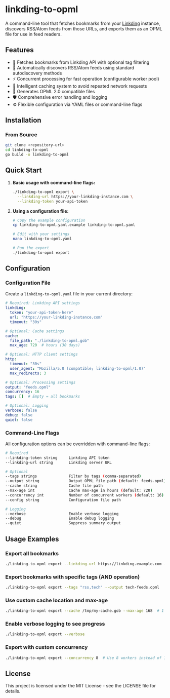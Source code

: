 # linkding-to-opml

A command-line tool that fetches bookmarks from your [Linkding](https://github.com/sissbruecker/linkding) instance, discovers RSS/Atom feeds from those URLs, and exports them as an OPML file for use in feed readers.

## Features

- 🔗 Fetches bookmarks from Linkding API with optional tag filtering
- 📡 Automatically discovers RSS/Atom feeds using standard autodiscovery methods
- ⚡ Concurrent processing for fast operation (configurable worker pool)
- 💾 Intelligent caching system to avoid repeated network requests
- 📄 Generates OPML 2.0 compatible files
- 🛡️ Comprehensive error handling and logging
- ⚙️ Flexible configuration via YAML files or command-line flags

## Installation

### From Source

```bash
git clone <repository-url>
cd linkding-to-opml
go build -o linkding-to-opml
```

## Quick Start

1. **Basic usage with command-line flags:**
   ```bash
   ./linkding-to-opml export \
     --linkding-url https://your-linkding-instance.com \
     --linkding-token your-api-token
   ```

2. **Using a configuration file:**
   ```bash
   # Copy the example configuration
   cp linkding-to-opml.yaml.example linkding-to-opml.yaml
   
   # Edit with your settings
   nano linkding-to-opml.yaml
   
   # Run the export
   ./linkding-to-opml export
   ```

## Configuration

### Configuration File

Create a `linkding-to-opml.yaml` file in your current directory:

```yaml
# Required: Linkding API settings
linkding:
  token: "your-api-token-here"
  url: "https://your-linkding-instance.com"
  timeout: "30s"

# Optional: Cache settings
cache:
  file_path: "./linkding-to-opml.gob"
  max_age: 720  # hours (30 days)

# Optional: HTTP client settings
http:
  timeout: "30s"
  user_agent: "Mozilla/5.0 (compatible; linkding-to-opml/1.0)"
  max_redirects: 3

# Optional: Processing settings
output: "feeds.opml"
concurrency: 16
tags: []  # Empty = all bookmarks

# Optional: Logging
verbose: false
debug: false
quiet: false
```

### Command-Line Flags

All configuration options can be overridden with command-line flags:

```bash
# Required
--linkding-token string     Linkding API token
--linkding-url string       Linkding server URL

# Optional
--tags strings              Filter by tags (comma-separated)
--output string             Output OPML file path (default: feeds.opml)
--cache string              Cache file path
--max-age int               Cache max-age in hours (default: 720)
--concurrency int           Number of concurrent workers (default: 16)
--config string             Configuration file path

# Logging
--verbose                   Enable verbose logging
--debug                     Enable debug logging  
--quiet                     Suppress summary output
```

## Usage Examples

### Export all bookmarks
```bash
./linkding-to-opml export --linkding-url https://linkding.example.com --linkding-token abc123
```

### Export bookmarks with specific tags (AND operation)
```bash
./linkding-to-opml export --tags "rss,tech" --output tech-feeds.opml
```

### Use custom cache location and max-age
```bash
./linkding-to-opml export --cache /tmp/my-cache.gob --max-age 168  # 1 week
```

### Enable verbose logging to see progress
```bash
./linkding-to-opml export --verbose
```

### Export with custom concurrency
```bash
./linkding-to-opml export --concurrency 8  # Use 8 workers instead of 16
```

## License

This project is licensed under the MIT License - see the LICENSE file for details.